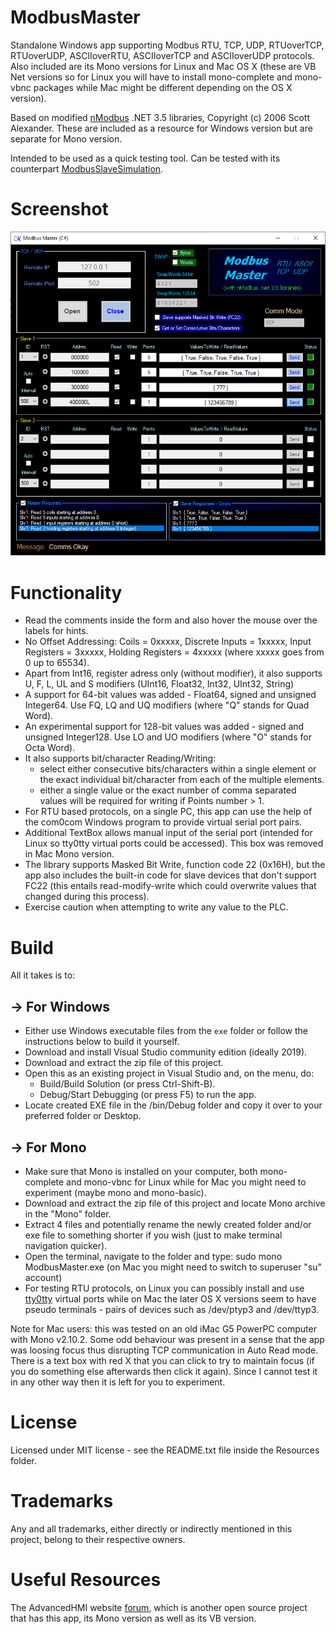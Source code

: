 # ModbusMaster
Standalone Windows app supporting Modbus RTU, TCP, UDP, RTUoverTCP, RTUoverUDP, ASCIIoverRTU, ASCIIoverTCP and ASCIIoverUDP protocols. Also included are its Mono versions for Linux and Mac OS X (these are VB Net versions so for Linux you will have to install mono-complete and mono-vbnc packages while Mac might be different depending on the OS X version).

Based on modified [nModbus](https://code.google.com/p/nmodbus/) .NET 3.5 libraries, Copyright (c) 2006 Scott Alexander.
These are included as a resource for Windows version but are separate for Mono version.

Intended to be used as a quick testing tool. Can be tested with its counterpart [ModbusSlaveSimulation](https://github.com/GitHubDragonFly/ModbusSlaveSimulation).

# Screenshot

![Start Page](screenshots/Modbus%20Master.png?raw=true)

# Functionality
- Read the comments inside the form and also hover the mouse over the labels for hints.
- No Offset Addressing: Coils = 0xxxxx, Discrete Inputs = 1xxxxx, Input Registers = 3xxxxx, Holding Registers = 4xxxxx (where xxxxx goes from 0 up to 65534).
- Apart from Int16, register adress only (without modifier), it also supports U, F, L, UL and S modifiers (UInt16, Float32, Int32, UInt32, String)
- A support for 64-bit values was added - Float64, signed and unsigned Integer64. Use FQ, LQ and UQ modifiers (where "Q" stands for Quad Word).
- An experimental support for 128-bit values was added - signed and unsigned Integer128. Use LO and UO modifiers (where "O" stands for Octa Word).
- It also supports bit/character Reading/Writing:
  - select either consecutive bits/characters within a single element or the exact individual bit/character from each of the multiple elements.
  - either a single value or the exact number of comma separated values will be required for writing if Points number > 1.
- For RTU based protocols, on a single PC, this app can use the help of the com0com Windows program to provide virtual serial port pairs.
- Additional TextBox allows manual input of the serial port (intended for Linux so tty0tty virtual ports could be accessed). This box was removed in Mac Mono version.
- The library supports Masked Bit Write, function code 22 (0x16H), but the app also includes the built-in code for slave devices that don't support FC22 (this entails read-modify-write which could overwrite values that changed during this process).
- Exercise caution when attempting to write any value to the PLC.

# Build
All it takes is to:
## -> For Windows
- Either use Windows executable files from the `exe` folder or follow the instructions below to build it yourself.
- Download and install Visual Studio community edition (ideally 2019).
- Download and extract the zip file of this project.
- Open this as an existing project in Visual Studio and, on the menu, do:
  - Build/Build Solution (or press Ctrl-Shift-B).
  - Debug/Start Debugging (or press F5) to run the app.
- Locate created EXE file in the /bin/Debug folder and copy it over to your preferred folder or Desktop.
## -> For Mono
- Make sure that Mono is installed on your computer, both mono-complete and mono-vbnc for Linux while for Mac you might need to experiment (maybe mono and mono-basic).
- Download and extract the zip file of this project and locate Mono archive in the "Mono" folder.
- Extract 4 files and potentially rename the newly created folder and/or exe file to something shorter if you wish (just to make terminal navigation quicker).
- Open the terminal, navigate to the folder and type: sudo mono ModbusMaster.exe (on Mac you might need to switch to superuser "su" account)
- For testing RTU protocols, on Linux you can possibly install and use [tty0tty](https://github.com/freemed/tty0tty) virtual ports while on Mac the later OS X versions seem to have pseudo terminals - pairs of devices such as /dev/ptyp3 and /dev/ttyp3.

Note for Mac users: this was tested on an old iMac G5 PowerPC computer with Mono v2.10.2. Some odd behaviour was present in a sense that the app was loosing focus thus disrupting TCP communication in Auto Read mode. There is a text box with red X that you can click to try to maintain focus (if you do something else afterwards then click it again). Since I cannot test it in any other way then it is left for you to experiment.

# License
Licensed under MIT license - see the README.txt file inside the Resources folder.

# Trademarks
Any and all trademarks, either directly or indirectly mentioned in this project, belong to their respective owners.

# Useful Resources
The AdvancedHMI website [forum](https://www.advancedhmi.com/forum/), which is another open source project that has this app, its Mono version as well as its VB version.
